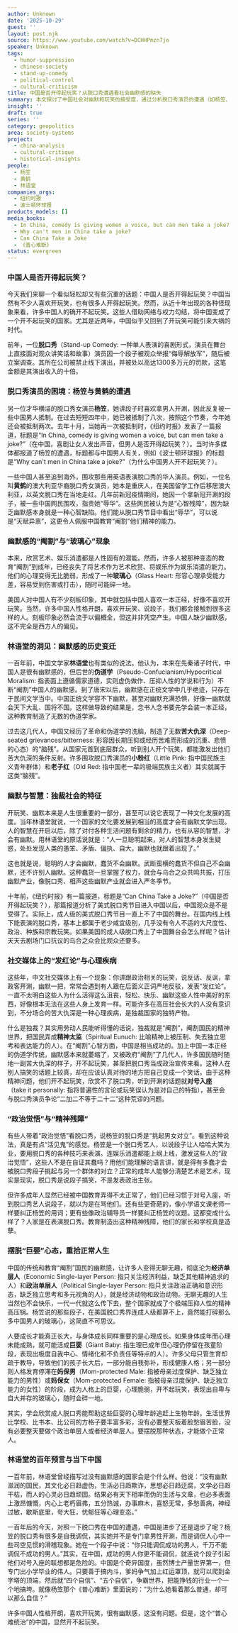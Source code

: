 ```yaml
---
author: Unknown
date: '2025-10-29'
guest: ''
layout: post.njk
source: https://www.youtube.com/watch?v=DCHHPmzn7jo
speaker: Unknown
tags:
  - humor-suppression
  - chinese-society
  - stand-up-comedy
  - political-control
  - cultural-criticism
title: 中国是否开得起玩笑？从脱口秀遭遇看社会幽默感的缺失
summary: 本文探讨了中国社会对幽默和玩笑的接受度，通过分析脱口秀演员的遭遇（如杨笠、黄鹤及侮辱解放军事件），揭示了高压社会、伪道学传统及精神阉割如何导致国民幽默感萎缩、心理脆弱，甚至将娱乐上纲上线。文章引用林语堂的观点，反思中国文化在幽默感方面的历史变迁与当下困境，并呼吁社会摆脱“巨婴”心态，重拾幽默与智慧。
insight: ''
draft: true
series: ''
category: geopolitics
area: society-systems
project:
  - china-analysis
  - cultural-critique
  - historical-insights
people:
  - 杨笠
  - 黄鹤
  - 林语堂
companies_orgs:
  - 纽约时报
  - 波士顿环球报
products_models: []
media_books:
  - In China, comedy is giving women a voice, but can men take a joke?
  - Why can't men in China take a joke?
  - Can China Take a Joke
  - 《普心难断》
status: evergreen
---
```

### 中国人是否开得起玩笑？

今天我们来聊一个看似轻松却又有些沉重的话题：中国人是否开得起玩笑？中国当然有不少人喜欢开玩笑，也有很多人开得起玩笑。然而，从近十年出现的各种怪现象来看，许多中国人的确开不起玩笑。这些人借助网络与权力勾结，将中国变成了一个开不起玩笑的国家。尤其是近两年，中国似乎又回到了开玩笑可能引来大祸的时代。

前年，一位**脱口秀**（Stand-up Comedy: 一种单人表演的喜剧形式，演员在舞台上直接面对观众讲笑话和故事）演员因一个段子被观众举报“侮辱解放军”，随后被立案调查。其所在公司被禁止线下演出，并被处以高达1300多万元的罚款，这笔金额是其演出收入的十倍。

### 脱口秀演员的困境：杨笠与黄鹤的遭遇

另一位才华横溢的脱口秀女演员**杨笠**，她讲段子时喜欢拿男人开涮，因此反复被一些中国男人抵制。在过去短短四年中，她已被抵制了八次，按照这个节奏，今年她还会被抵制两次。去年十月，当她再一次被抵制时，《纽约时报》发表了一篇报道，标题是“In China, comedy is giving women a voice, but can men take a joke?”（在中国，喜剧让女人发出声音，但男人是否开得起玩笑？）。当时许多媒体都报道了杨笠的遭遇，标题都与中国男人有关，例如《波士顿环球报》的标题是“Why can't men in China take a joke?”（为什么中国男人开不起玩笑？）。

一些中国人甚至追到海外，围攻那些用英语表演脱口秀的华人演员。例如，一位名叫**黄鹤**的澳大利亚华裔脱口秀女演员，她本是重庆人，在美国留学工作后移居澳大利亚，以英文脱口秀在当地走红。几年前新冠疫情期间，她因一个拿新冠开涮的段子，被一些中国网民围攻，指责她“辱华”。这些网民被认为是“心智残障”，因为缺乏幽默感本身就是一种心智缺陷。他们能从脱口秀节目中看出“辱华”，可以说是“天赋异禀”，这更令人佩服中国教育“阉割”他们精神的能力。

### 幽默感的“阉割”与“玻璃心”现象

本来，欣赏艺术、娱乐消遣都是人性固有的潜能。然而，许多人被那种变态的教育“阉割”到成年，已经丧失了将艺术作为艺术欣赏、将娱乐作为娱乐消遣的能力。他们的心理变得无比脆弱，形成了一种**玻璃心**（Glass Heart: 形容心理承受能力差，容易受到伤害或打击），随时可能碎一地。

美国人对中国人有不少刻板印象，其中就包括中国人喜欢一本正经，好像不喜欢开玩笑。当然，许多中国人性格开朗，喜欢开玩笑、说段子，我们都会接触到很多这样的人。刻板印象必然会流于以偏概全，但这并非凭空产生。中国人缺少幽默感，这不完全是西方人的偏见。

### 林语堂的洞见：幽默感的历史变迁

一百年前，中国文学家**林语堂**也有类似的说法。他认为，本来在先秦诸子时代，中国人是很有幽默感的，但后世的**伪道学**（Pseudo-Confucianism/Hypocritical Moralism: 指表面上遵循儒家道德，实则虚伪做作、压抑人性的学说和行为）不断“阉割”中国人的幽默感。到了唐宋以后，幽默感在正统文学中几乎绝迹，只存在于民间文学当中。中国正统文学容不下幽默，甚至对幽默充满恐惧，好像一幽默就会天下大乱、国将不国。这样做导致的结果是，念书人念书要先学会装一本正经，这种教育制造了无数的伪道学家。

过去这几代人，中国又经历了革命和伪道学的洗脑，制造了无数**苦大仇深**（Deep-seated grievances/bitterness: 形容因长期压抑或经历苦难而形成的沉重、悲愤的心态）的“脑残”。从国家元首到底层群众，听到别人开个玩笑，都能激发出他们苦大仇深的条件反射。许多围攻脱口秀演员的**小粉红**（Little Pink: 指中国民族主义青年群体）和**老子红**（Old Red: 指中国老一辈的极端民族主义者）其实就属于这类“脑残”。

### 幽默与智慧：独裁社会的特征

开玩笑、幽默本来是人生很重要的一部分，甚至可以说它表现了一种文化发展的高度。当年林语堂就说，一个国家的文化要发展到相当的高度才会有幽默文学出现。人的智慧在开启以后，除了对付各种生活问题有剩余的精力，也有从容的智慧，才会有幽默。用林语堂的原话说就是：“人一旦聪明起来，对人的智慧本身发生疑惑，处处发现人类的愚笨、矛盾、偏执、自大，幽默也就跟着出现了。”

这也就是说，聪明的人才会幽默，蠢货不会幽默。武断蛮横的蠢货不但自己不会幽默，还不许别人幽默。这种蠢货一旦掌握了权力，就会与乌合之众共鸣共振，打压幽默产业，像脱口秀、相声这些幽默产业就会进入严冬季节。

十年前，《纽约时报》有一篇报道，标题是“Can China Take a Joke?”（中国是否开得起玩笑？），那篇报道分析了美式脱口秀节目进入中国以后，中国观众是不是受得了。实际上，成人级的美式脱口秀节目一直上不了中国的舞台。在国内线上线下能表演的脱口秀，基本上都属于老少咸宜级别，几乎没有令人不适的大尺度性、政治、种族和宗教玩笑。如果美国的成人级脱口秀上了中国舞台会怎么样呢？估计天天去剧场门口抗议的乌合之众会比观众还要多。

### 社交媒体上的“发红论”与心理疾病

这些年，中文社交媒体上有一个现象：你讲跟政治相关的玩笑，说反话、反讽，拿政客开涮，幽默一把，常常会遇到有人跟在后面义正词严地反驳，发表“发红论”。一直不太明白这些人为什么活得这么沮丧，轻松、快乐、幽默这些人性中美好的东西，好像根本无法在这些人身上发育一样。可能许多在高压社会长大的人没有意识到，不分场合的苦大仇深是一种心理疾病，是独裁国家的独特产物。

什么是独裁？其实用劳动人民能听得懂的话说，独裁就是“阉割”，阉割国民的精神世界，把国民弄成**精神太监**（Spiritual Eunuch: 比喻精神上被压制、失去独立思考和表达能力的人）。在“阉割”心智方面，中国是相当成功的。加上中国一本正经的伪道学传统，幽默感本来就萎缩了，又被政府“阉割”了几代人，许多国民随时随地一副苦大仇深的样子，开不起玩笑，甚至把脱口秀当成政治宣传来看。这种人在别人搞笑的话题上较真，却在应该认真对待的地方把自己变成一个笑话。由于这种精神问题，他们开不起玩笑，欣赏不了脱口秀，听到开涮的话题就**对号入座**（take it personally: 指将普遍性的言论或玩笑误认为是对自己的特指），甚至会与脱口秀演员争论“二加二不等于二十二”这种荒谬的问题。

### “政治觉悟”与“精神残障”

有些人带着“政治觉悟”看脱口秀，说杨笠的脱口秀是“挑起男女对立”。看到这种说法，真是有点“活见鬼”的感觉。杨笠是一个脱口秀艺人，以说段子让人哈哈大笑为业，要用脱口秀的各种技巧来表演。连娱乐消遣都能上纲上线，激发这些人的“政治觉悟”，这些人不是在自证其蠢吗？用他们能理解的语言讲，就是得有多蠢才会被脱口秀段子挑起与另一个群体的对立？正常的成年人能够分清楚艺术是艺术，现实是现实，脱口秀是说段子搞笑，不是发表政治主张。

但许多成年人显然已经被中国教育弄得不太正常了，他们已经习惯于对号入座，听到脱口秀艺人说段子，就以为是在骂他们。还有些更奇葩的，像小学语文课老师一样要纠正杨笠的用词；更有些像政治辅导员一样要纠正杨笠的议题。这都变成什么样了？人家是在表演脱口秀。教育制造出这种精神残障，他们的家长和学校真是造孽。

### 摆脱“巨婴”心态，重拾正常人生

中国的传统和教育“阉割”国民的幽默感，让许多人变得无聊无趣，彻底沦为**经济单层人**（Economic Single-layer Person: 指只关注经济利益，缺乏其他精神追求的人）和**政治单层人**（Political Single-layer Person: 指只关注政治正确和意识形态，缺乏独立思考和多元视角的人），就是经济动物和政治动物。无聊无趣的人生当然也不会快乐，一代一代就这么传下去，整个国家就成了个极端压抑人性的精神高压锅。杨笠说的那些段子，在美国脱口秀界连成人级都算不上，竟然能打碎那么多中国男人的玻璃心，这简直不可思议。

人要成长才能真正长大，与身体成长同样重要的是心理成长。如果身体成年而心理未能成熟，就可能活成**巨婴**（Giant Baby: 指生理已成年但心理仍停留在孩童阶段，表现出极度自我中心、情绪化和不负责任等特点的人）。许多父母只管生育却疏于教导，导致他们的孩子长大后，一部分能自我弥补，形成健康人格；另一部分则人格发育停滞在**妈保男**（Mom-protected Male: 指被母亲过度保护、缺乏独立能力的男性）或**妈保女**（Mom-protected Female: 指被母亲过度保护、缺乏独立能力的女性）的阶段，成为人格上的巨婴，心理脆弱，开不起玩笑，表现出自卑与自大并存的玻璃心，随时会碎一地。

其实，学会欣赏成人脱口秀能帮助这些巨婴的心理年龄追赶上生物年龄。生活世界比学校、比书本、比公司的方格子要丰富多彩，没有必要整天板着脸愁眉苦脸，没有必要整天要做个政治单层人或者经济单层人。要摆脱那种状态，才能做个正常人。

### 林语堂的百年预言与当下中国

一百年前，林语堂曾经描写过没有幽默感的国家会是个什么样。他说：“没有幽默滋润的国民，其文化必日趋虚伪，生活必日趋欺诈，思想必日趋迂腐，文学必日趋干枯，而人的心灵必日趋顽固。结果必有天下相率而伪的生活与文章，也必多表面上激昂慷慨，内心上老朽眉弗，五分热诚，办事麻木，喜怒无常，多愁善病，神经过敏，歇斯底里，夸大狂，忧郁狂等心理变态。”

一百年后的今天，对照一下脱口秀在中国的遭遇，中国是进步了还是退步了呢？杨笠的脱口秀有很多是自我调侃，其实她并不是专门拿男性开涮，而是调侃人心中一些司空见惯的滑稽现象。她在一个段子中说：“你只能调侃成功的男人，千万不能调侃不成功的男人。”其实，在中国，成功的男人你更不能调侃，就连说个段子引起他们对号入座的联想都是危险的。中国是个奇异国度，虽然博士产量世界第一，但专门出小学毕业的伟人。只要善于搞内斗，爹妈争气加上红运罩顶，就可以爬到金字塔的顶端，然后就“四个自信”、“五个自信”，争霸世界，把能挣钱的行业一个一个地搞垮。就像杨笠那个《普心难断》里面说的：“为什么她看着那么普通，却可以那么自信？”

许多中国人性格开朗，喜欢开玩笑，很有幽默感，这没有问题。但是，这个“普心难统治”的中国，显然开不起玩笑。